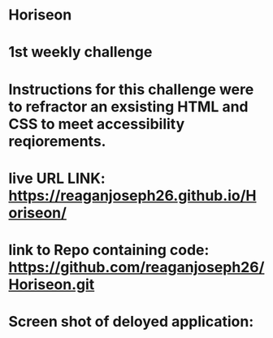 # Horiseon
# 1st weekly challenge 
# Instructions for this challenge were to refractor an exsisting HTML and CSS to meet accessibility reqiorements. 
# live URL LINK: https://reaganjoseph26.github.io/Horiseon/
# link to Repo containing code: https://github.com/reaganjoseph26/Horiseon.git
# Screen shot of deloyed application: 


